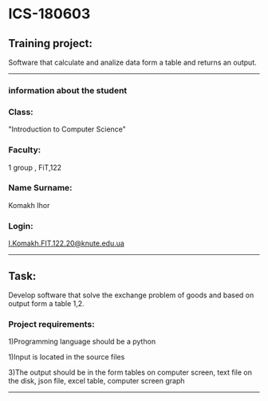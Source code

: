 # ICS-180603

## Training project:
Software that calculate and analize data form a table and returns an output.

---

### information about the student

### Class: 
 "Introduction to Computer Science"

### Faculty: 
   1 group  , FiT,122

### Name Surname:
 Komakh Ihor
                                                                
### Login:                                               
 I.Komakh.FIT.122.20@knute.edu.ua

 ---
 
## Task: 
Develop software that solve the exchange problem  of goods and based on output form a table 1,2.

### Project requirements: 

   1)Programming language should be a python
   
   
   1)Input is located in the source files

   3)The output should be in the form tables on computer screen, text file on the disk, json file, excel table, computer screen graph

---



